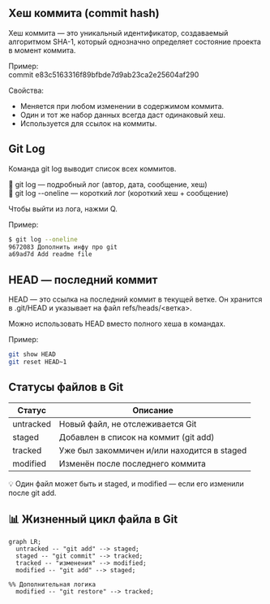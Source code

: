 ## Хеш коммита (commit hash)

Хеш коммита — это уникальный идентификатор, создаваемый алгоритмом SHA-1, который однозначно определяет состояние проекта в момент коммита.

Пример:  
commit e83c5163316f89bfbde7d9ab23ca2e25604af290

Свойства:
- Меняется при любом изменении в содержимом коммита.
- Один и тот же набор данных всегда даст одинаковый хеш.
- Используется для ссылок на коммиты.

##  Git Log

Команда git log выводит список всех коммитов.

🔹 git log — подробный лог (автор, дата, сообщение, хеш)  
🔹 git log --oneline — короткий лог (короткий хеш + сообщение)

Чтобы выйти из лога, нажми Q.

Пример:
```bash
$ git log --oneline
9672083 Дополнить инфу про git
a69ad7d Add readme file
```

##  HEAD — последний коммит

HEAD — это ссылка на последний коммит в текущей ветке. Он хранится в .git/HEAD и указывает на файл refs/heads/<ветка>.

Можно использовать HEAD вместо полного хеша в командах.

Пример:
```bash
git show HEAD
git reset HEAD~1
```

##  Статусы файлов в Git

| Статус     | Описание |
|------------|----------|
| untracked  | Новый файл, не отслеживается Git |
| staged     | Добавлен в список на коммит (git add) |
| tracked    | Уже был закоммичен и/или находится в staged |
| modified   | Изменён после последнего коммита |

💡 Один файл может быть и staged, и modified — если его изменили после git add.

## 📊 Жизненный цикл файла в Git

```mermaid
graph LR;
  untracked -- "git add" --> staged;
  staged -- "git commit" --> tracked;
  tracked -- "изменения" --> modified;
  modified -- "git add" --> staged;

%% Дополнительная логика
  modified -- "git restore" --> tracked;